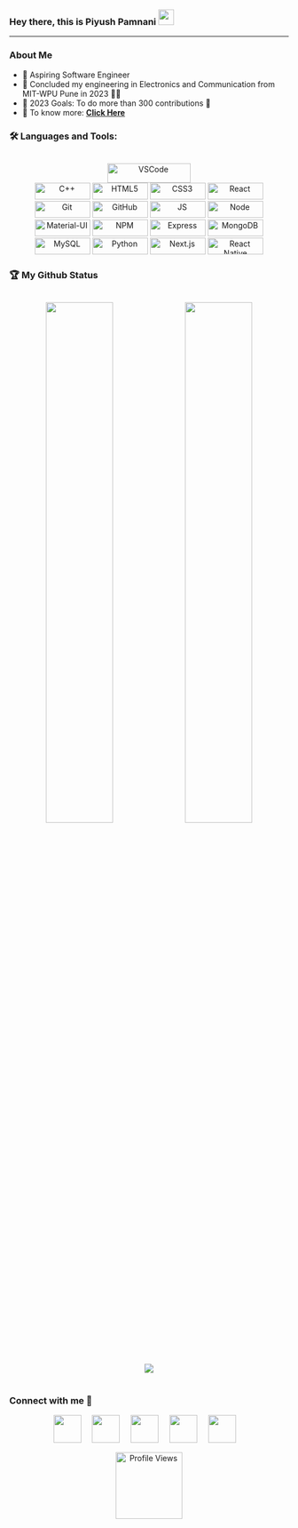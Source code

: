 ### Hey there, this is Piyush Pamnani <img src="https://media.giphy.com/media/hvRJCLFzcasrR4ia7z/giphy.gif" width="28">

<hr />

<!--
**PiyushPamnani/PiyushPamnani** is a ✨ _special_ ✨ repository because its `README.md` (this file) appears on your GitHub profile.

Here are some ideas to get you started:
-->

### About Me

- 🌱 Aspiring Software Engineer
- 🔭 Concluded my engineering in Electronics and Communication from MIT-WPU Pune in 2023 👨‍🎓
- 🥅 2023 Goals: To do more than 300 contributions 💪
- 🧐 To know more: **[Click Here](https://piyushpamnani.github.io/Piyush-Portfolio/)**

### 🛠️ Languages and Tools:

<p align="center">
  <br/>
  <img alt="VSCode" width="150px" height="35px" src="https://img.shields.io/badge/Visual_Studio_Code-0078D4?&logo=visual%20studio%20code&logoColor=white&style=plastic" />
  <br/>
  <img alt="C++" width="100px" height="30px" src="https://img.shields.io/badge/C++-00599C?&logo=cplusplus&logoColor=white&style=plastic" />
  <img alt="HTML5" width="100px" height="30px" src="https://img.shields.io/badge/HTML5-E34F26?&logo=html5&logoColor=white&style=plastic" />
  <img alt="CSS3" width="100px" height="30px" src="https://img.shields.io/badge/CSS3-1572B6?&logo=css3&logoColor=white&style=plastic" />
  <img alt="React" width="100px" height="30px" src="https://img.shields.io/badge/React-20232A?&logo=react&logoColor=61DAFB&style=plastic" />

  <img alt="Git" width="100px" height="30px" src="https://img.shields.io/badge/Git-F05032?&logo=git&logoColor=white&style=plastic" />
  <img alt="GitHub" width="100px" height="30px" src="https://img.shields.io/badge/GitHub-100000?&logo=github&logoColor=white&style=plastic" />
  <img alt="JS" width="100px" height="30px" src="https://img.shields.io/badge/JavaScript-F7DF1E?&logo=javascript&logoColor=black&style=plastic" />
  <img alt="Node" width="100px" height="30px" src="https://img.shields.io/badge/Node.js-43853D?&logo=node-dot-js&logoColor=white&style=plastic" />
  <img alt="Material-UI" width="100px" height="30px" src="https://img.shields.io/badge/Material--UI-0081CB?&logo=material-ui&logoColor=blue&style=plastic" />
  <img alt="NPM" width="100px" height="30px" src="https://img.shields.io/badge/npm-CB3837?&logo=npm&logoColor=white&style=plastic" />
  <img alt="Express" width="100px" height="30px" src="https://img.shields.io/badge/Express.js-000000?&logo=express&logoColor=white&style=plastic" /> 
  <img alt="MongoDB" width="100px" height="30px" src="https://img.shields.io/badge/MongoDB-4EA94B?&logo=mongodb&logoColor=white&style=plastic" />
  <img alt="MySQL" width="100px" height="30px" src="https://img.shields.io/badge/MySQL-00758f?&logo=mysql&logoColor=white&style=plastic" />
  <img alt="Python" width="100px" height="30px" src="https://img.shields.io/badge/Python-3776AB?&logo=python&logoColor=white&style=plastic" />

  <img alt="Next.js" width="100px" height="30px" src="https://img.shields.io/badge/Next.js-FFA000?&logo=next.js&logoColor=white&style=plastic" />
  <img alt="React Native" width="100px" height="30px" src="https://img.shields.io/badge/React%20Native-20232A?&logo=react&logoColor=61DAFB&style=plastic" />
</p>

### 🏆 My Github Status

<br>

<div align="center">
  <img src="https://github-stats-alpha.vercel.app/api?username=PiyushPamnani&theme=buefy" width="49%">
  <img src="https://github-readme-streak-stats.herokuapp.com/?user=PiyushPamnani&theme=buefy" width="49%" />
  
  <br />
  <img src="http://github-profile-summary-cards.vercel.app/api/cards/profile-details?username=PiyushPamnani&theme=buefy" />
  <br />
</div>

<br>

### Connect with me 🤝

<div align="center">
  
  <a href="https://www.linkedin.com/in/piyushpamnani2001/"><img height="50px" src="https://www.vectorlogo.zone/logos/linkedin/linkedin-ar21.svg"></a>&nbsp;&nbsp;&nbsp;&nbsp;
  <a href="https://github.com/PiyushPamnani"><img height="50px" src="https://www.vectorlogo.zone/logos/github/github-ar21.svg"></a>&nbsp;&nbsp;&nbsp;&nbsp;
  <a href="mailto:piyushpamnani46@gmail.com"><img height="50px" src="https://www.vectorlogo.zone/logos/gmail/gmail-ar21.svg"></a>&nbsp;&nbsp;&nbsp;&nbsp;
  <a href="https://instagram.com/piyush.pamnani"><img height="50px" src="https://www.vectorlogo.zone/logos/instagram/instagram-ar21.svg"></a>&nbsp;&nbsp;&nbsp;&nbsp;
  <a href="https://twitter.com/piyushpamnani22"><img height="50px" src="https://www.vectorlogo.zone/logos/twitter/twitter-ar21.svg"></a>&nbsp;&nbsp;&nbsp;&nbsp;
  <br />

</div>

<div align="center">
<img alt="Profile Views"  src="https://komarev.com/ghpvc/?username=PiyushPamnani&color=blueviolet&style=plastic" width="120px"/>
</div>
